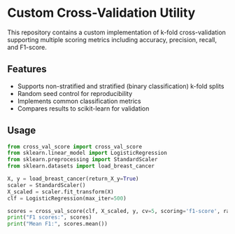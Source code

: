 # Custom Cross-Validation Utility

This repository contains a custom implementation of k-fold cross-validation supporting multiple scoring metrics including accuracy, precision, recall, and F1-score.

## Features

- Supports non-stratified and stratified (binary classification) k-fold splits
- Random seed control for reproducibility
- Implements common classification metrics
- Compares results to scikit-learn for validation

## Usage

```python
from cross_val_score import cross_val_score
from sklearn.linear_model import LogisticRegression
from sklearn.preprocessing import StandardScaler
from sklearn.datasets import load_breast_cancer

X, y = load_breast_cancer(return_X_y=True)
scaler = StandardScaler()
X_scaled = scaler.fit_transform(X)
clf = LogisticRegression(max_iter=500)

scores = cross_val_score(clf, X_scaled, y, cv=5, scoring='f1-score', random_state=42)
print("F1 scores:", scores)
print("Mean F1:", scores.mean())


